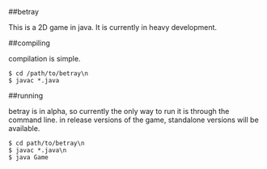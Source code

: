 ##betray

This is a 2D game in java. It is currently in heavy development.

##compiling

compilation is simple.

    $ cd /path/to/betray\n
    $ javac *.java

##running

betray is in alpha, so currently the only way to run it is through the command line.
in release versions of the game, standalone versions will be available.

    $ cd path/to/betray\n
    $ javac *.java\n
    $ java Game